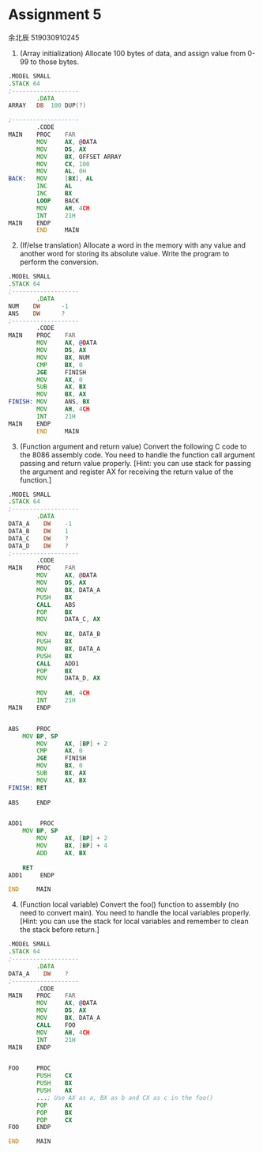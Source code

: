 # Assignment 5

余北辰 519030910245



1. (Array initialization) Allocate 100 bytes of data, and assign value from 0-99 to those bytes.



```asm
.MODEL SMALL
.STACK 64
;-------------------
        .DATA
ARRAY   DB  100 DUP(?)  

;-------------------
        .CODE
MAIN    PROC    FAR
        MOV     AX, @DATA
        MOV     DS, AX
        MOV     BX, OFFSET ARRAY
        MOV     CX, 100
        MOV     AL, 0H
BACK:   MOV     [BX], AL
        INC     AL
        INC     BX
        LOOP    BACK
        MOV     AH, 4CH
        INT     21H
MAIN    ENDP
        END     MAIN
```



2. (If/else translation) Allocate a word in the memory with any value and another word for storing its absolute value. Write the program to perform the conversion.



```asm
.MODEL SMALL
.STACK 64
;-------------------
        .DATA
NUM    DW      -1
ANS    DW      ?
;-------------------
        .CODE
MAIN    PROC    FAR
        MOV     AX, @DATA
        MOV     DS, AX
        MOV     BX, NUM
        CMP     BX, 0
        JGE     FINISH
        MOV     AX, 0
        SUB     AX, BX
        MOV     BX, AX 
FINISH: MOV     ANS, BX
        MOV     AH, 4CH
        INT     21H    
MAIN    ENDP
        END     MAIN
```



3. (Function argument and return value) Convert the following C code to the 8086 assembly code. You need to handle the function call argument passing and return value properly. [Hint: you can use stack for passing the argument and register AX for receiving the return value of the function.]

   

```asm
.MODEL SMALL
.STACK 64
;-------------------
        .DATA
DATA_A    DW    -1
DATA_B    DW    1
DATA_C    DW    ?
DATA_D    DW    ?
;-------------------
        .CODE
MAIN    PROC    FAR
        MOV     AX, @DATA
        MOV     DS, AX
        MOV     BX, DATA_A
        PUSH    BX
        CALL    ABS
        POP     BX
        MOV     DATA_C, AX
        
        MOV     BX, DATA_B
        PUSH    BX
        MOV     BX, DATA_A
        PUSH    BX
        CALL    ADD1
        POP     BX
        MOV     DATA_D, AX
        
        MOV     AH, 4CH
        INT     21H
MAIN    ENDP


ABS     PROC
	MOV	BP, SP	
        MOV     AX, [BP] + 2
        CMP     AX, 0
        JGE     FINISH
        MOV     BX, 0
        SUB     BX, AX
        MOV     AX, BX
FINISH: RET
	
ABS     ENDP


ADD1     PROC
	MOV	BP, SP	
        MOV     AX, [BP] + 2
        MOV     BX, [BP] + 4
        ADD     AX, BX
    
	RET
ADD1     ENDP

END     MAIN
```



4. (Function local variable) Convert the foo() function to assembly (no need to convert main). You need to handle the local variables properly. [Hint: you can use the stack for local variables and remember to clean the stack before return.]



```asm
.MODEL SMALL
.STACK 64
;-------------------
        .DATA
DATA_A    DW    ?
;-------------------
        .CODE
MAIN    PROC    FAR
        MOV     AX, @DATA
        MOV     DS, AX
        MOV     BX, DATA_A
        CALL    FOO
        MOV     AH, 4CH
        INT     21H
MAIN    ENDP


FOO     PROC
        PUSH    CX
        PUSH    BX
        PUSH    AX
        ...; Use AX as a, BX as b and CX as c in the foo()
        POP     AX
        POP     BX
        POP     CX	
FOO     ENDP

END     MAIN
```

